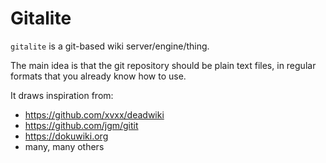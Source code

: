 # Gitalite

`gitalite` is a git-based wiki server/engine/thing.

The main idea is that the git repository should be plain text files, in regular formats that you already know how to use.

It draws inspiration from:
  * https://github.com/xvxx/deadwiki
  * https://github.com/jgm/gitit
  * https://dokuwiki.org
  * many, many others
